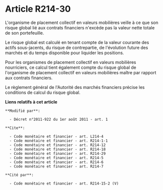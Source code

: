 # Article R214-30

L'organisme de placement collectif en valeurs mobilières veille à ce que son risque global lié aux contrats financiers
n'excède pas la valeur nette totale de son portefeuille.

Le risque global est calculé en tenant compte de la valeur courante des actifs sous-jacents, du risque de contrepartie, de
l'évolution future des marchés et du temps disponible pour liquider les positions.

Pour les organismes de placement collectif en valeurs mobilières nourriciers, ce calcul tient également compte du risque
global de l'organisme de placement collectif en valeurs mobilières maître par rapport aux contrats financiers.

Le règlement général de l'Autorité des marchés financiers précise les conditions de calcul du risque global.

**Liens relatifs à cet article**

	**Modifié par**:

	  - Décret n°2011-922 du 1er août 2011 - art. 1

	**Cite**:

	  - Code monétaire et financier - art. L214-4
	  - Code monétaire et financier - art. R214-1-1
	  - Code monétaire et financier - art. R214-12
	  - Code monétaire et financier - art. R214-18
	  - Code monétaire et financier - art. R214-29
	  - Code monétaire et financier - art. R214-5
	  - Code monétaire et financier - art. R214-6
	  - Code monétaire et financier - art. R214-7

	**Cité par**:

	  - Code monétaire et financier - art. R214-15-2 (V)
